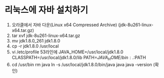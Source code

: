 # 리눅스에 자바 설치하기

1. 오라클에서 자바 다운(Linux x64 Compressed Archive) (jdk-8u261-linux-x64.tar.gz)
2. tar xvf jdk-8u261-linux-x64.tar.gz
3. mv jdk1.8.0_261 jdk1.8.0
4. cp -r jdk1.8.0 /usr/local
5. vi /etc/profile 53라인에 
   JAVA_HOME=/usr/local/jdk1.8.0
   CLASSPATH=/usr/local/jdk1.8.0/lib
   PATH=$JAVA_HOME/bin:.:$PATH
6. cd /usr/bin
   rm java
   ln -s /usr/local/jdk1.8.0/bin/java java
   java -version (확인)